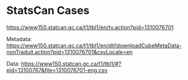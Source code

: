# StatsCan Cases

https://www150.statcan.gc.ca/t1/tbl1/en/tv.action?pid=1310076701

Metadata:
https://www150.statcan.gc.ca/t1/tbl1/en/dtl!downloadCubeMetaData-nonTraduit.action?pid=1310076701&csvLocale=en

Data:
https://www150.statcan.gc.ca/t1/tbl1/#?pid=13100767&file=1310076701-eng.csv

